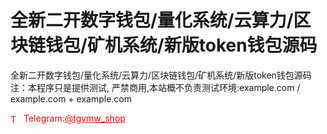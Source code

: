 # 全新二开数字钱包/量化系统/云算力/区块链钱包/矿机系统/新版token钱包源码

全新二开数字钱包/量化系统/云算力/区块链钱包/矿机系统/新版token钱包源码注：本程序只是提供测试, 严禁商用,本站概不负责测试环境:example.com / example.com + example.com




<p style="color: red;"><img src="https://cdn-icons-png.flaticon.com/512/2111/2111646.png" alt="Telegram Icon" style="width: 16px; vertical-align: middle; margin-right: 5px;">Telegram:<a href="https://t.me/tgymw_shop" style="color: red;">@tgymw_shop</a></p>
